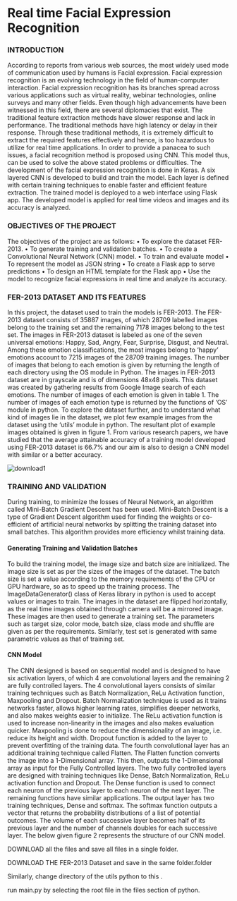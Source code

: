    #                                                        Real time Facial Expression Recognition

### INTRODUCTION

According to reports from various web sources, the most widely used mode of communication used by humans is Facial expression. Facial expression recognition is an evolving technology in the field of human-computer interaction. Facial expression recognition has  its  branches  spread  across  various  applications  such  as  virtual  reality,  webinar  technologies,  online  surveys  and  many  other fields.  Even though high advancements have been witnessed in this field, there are several diplomacies that exist. The traditional feature extraction methods have slower response and lack in performance. The traditional methods have high latency or delay in their response. Through these traditional methods, it is extremely difficult to extract the required features effectively and hence, is too hazardous to utilize for real time applications.  In order to provide a panacea to such issues, a facial recognition method is proposed using CNN. This model thus, can be used to solve the above stated problems or difficulties. The development of the facial expression recognition is done in Keras. A six layered CNN is developed to build and train the model. Each layer is defined with certain training techniques to enable faster and efficient feature extraction. The trained model is deployed to a web interface using Flask app. The developed model is applied for real time videos and images and its accuracy is analyzed. 

### OBJECTIVES OF THE PROJECT

The objectives of the project are as follows:
• To explore the dataset FER-2013.
• To generate training and validation batches. 
• To create a Convolutional Neural Network (CNN) model.
• To train and evaluate model 
• To represent the model as JSON string
• To create a Flask app to serve predictions
• To design an HTML template for the Flask app 
• Use the model to recognize facial expressions in real time and analyze its accuracy. 

### FER-2013 DATASET AND ITS FEATURES 
In this project, the dataset used to train the models is FER-2013. The FER-2013 dataset consists of 35887 images, of which 28709 labelled images belong to the training set and the remaining 7178 images belong to the test set. The images in FER-2013 dataset is labeled as  one  of the  seven  universal  emotions:  Happy,  Sad,  Angry,  Fear,  Surprise,  Disgust, and  Neutral.  Among these  emotion classifications, the most images belong to ‘happy’ emotions account to 7215 images of the 28709 training images. The number of images that belong to each emotion is given by returning the length of each directory using the OS module in Python. The images in FER-2013 dataset are in grayscale and is of dimensions 48x48 pixels. This dataset was created by gathering results from Google Image search of each emotions. The number of images of each emotion is given in table 1. The number of images of each emotion type is returned by the functions of ‘OS’ module in python. To explore the dataset further, and to understand what kind of images lie in the dataset, we plot few example images from the dataset using the ‘utils’ module in python. The resultant plot of example images obtained is given in figure 1. From various research papers, we have studied that the average attainable accuracy of a training model developed using FER-2013 dataset is 66.7% and our aim is also to design a CNN model with similar or a better accuracy.  

![download1](https://user-images.githubusercontent.com/64673748/96959154-fa726280-151c-11eb-819b-afb3b57c1fe0.png)

### TRAINING AND VALIDATION
During training, to minimize the losses of Neural Network, an algorithm called Mini-Batch Gradient Descent has been used. Mini-Batch Descent is a type of Gradient Descent algorithm used for finding the weights or co-efficient of artificial neural networks by splitting the training dataset into small batches. This algorithm provides more efficiency whilst training data.  

#### Generating Training and Validation Batches 
To build the training model, the image size and batch size are initialized. The image size is set as per the sizes of the images of the dataset. The batch size is set a value according to the memory requirements of the CPU or GPU hardware, so as to speed up the training process. The ImageDataGenerator() class of Keras library in python is used to accept values or images to train. The images in the dataset are flipped horizontally, as the real time images obtained through camera will be a mirrored image. These images are then used to generate a training set. The parameters such as target size, color mode, batch size, class mode and shuffle are given as per the requirements. Similarly, test set is generated with same parametric values as that of training set. 

#### CNN Model 
The CNN designed is based on sequential model and is designed to have six activation layers, of which 4 are convolutional layers and the remaining 2 are fully controlled layers.  The  4  convolutional  layers  consists  of  similar  training  techniques  such  as  Batch  Normalization,  ReLu  Activation  function, Maxpooling and Dropout. Batch Normalization technique is used as it trains networks faster, allows higher learning rates, simplifies deeper networks, and also makes weights easier to initialize. The ReLu activation function is used to increase non-linearity in the images and also makes evaluation quicker. Maxpooling is done to reduce the dimensionality of an image, i.e. reduce its height and width.  Dropout  function  is  added  to  the  layer  to  prevent  overfitting  of  the  training  data. The  fourth  convolutional  layer  has  an additional training technique called Flatten. The Flatten function converts the image into a 1-Dimensional array. This then, outputs the 1-Dimensional array as input for the Fully Controlled layers.  The two fully controlled layers are designed with training techniques like Dense, Batch Normalization, ReLu activation function and Dropout. The Dense function is used to connect each neuron of the previous layer to each neuron of the next layer. The remaining functions have similar applications. The output layer has two training techniques, Dense and softmax. The softmax function outputs a vector that returns the probability distributions of a list of potential outcomes.   The  volume  of  each  successive layer becomes half  of  its  previous layer  and  the  number  of channels  doubles  for each  successive layer. The below given figure 2 represents the structure of our CNN model. 


DOWNLOAD all the files and save all files in a single folder.  

DOWNLOAD THE FER-2013 Dataset and save in the same folder.folder 

Similarly, change directory of the utils python to this .

run main.py by selecting the root file in the files section of python.
